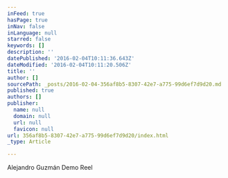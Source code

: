 ```yaml
---
inFeed: true
hasPage: true
inNav: false
inLanguage: null
starred: false
keywords: []
description: ''
datePublished: '2016-02-04T10:11:36.643Z'
dateModified: '2016-02-04T10:11:20.506Z'
title: ''
author: []
sourcePath: _posts/2016-02-04-356af8b5-8307-42e7-a775-99d6ef7d9d20.md
published: true
authors: []
publisher:
  name: null
  domain: null
  url: null
  favicon: null
url: 356af8b5-8307-42e7-a775-99d6ef7d9d20/index.html
_type: Article

---
```

Alejandro Guzmán Demo Reel